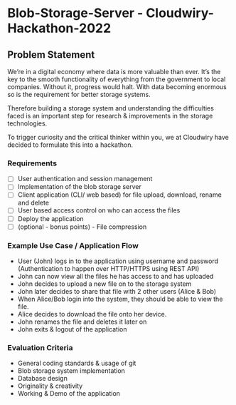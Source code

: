 # Blob-Storage-Server - Cloudwiry-Hackathon-2022

## Problem Statement
We’re in a digital economy where data is more valuable than ever. It’s the key to the smooth functionality of everything from the government to local companies. Without it, progress would halt.
With data becoming enormous so is the requirement for better storage systems.

Therefore building a storage system and understanding the difficulties faced is an important step for research & improvements in the storage technologies.

To trigger curiosity and the critical thinker within you, we at Cloudwiry have decided to formulate this into a hackathon.

### Requirements
- [ ] User authentication and session management
- [ ] Implementation of the blob storage server
- [ ] Client application (CLI/ web based) for file upload, download, rename and delete
- [ ] User based access control on who can access the files
- [ ] Deploy the application
- [ ] (optional - bonus points) - File compression

### Example Use Case / Application Flow

- User (John) logs in to the application using username and password (Authentication to happen over HTTP/HTTPS using REST API)
- John can now view all the files he has access to and has uploaded
- John decides to upload a new file on to the storage system
- John later decides to share that file with 2 other users (Alice & Bob)
- When Alice/Bob login into the system, they should be able to view the file.
- Alice decides to download the file onto her device.
- John renames the file and deletes it later on
- John exits & logout of the application

### Evaluation Criteria
- General coding standards & usage of git
- Blob storage system implementation
- Database design
- Originality & creativity
- Working & Demo of the application


